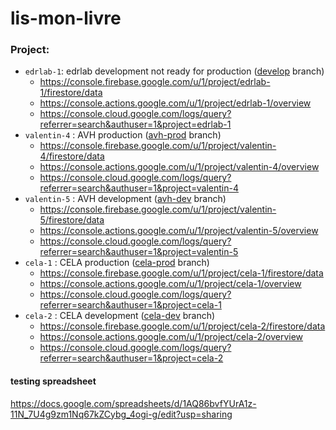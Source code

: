 # lis-mon-livre


### Project:

- `edrlab-1`: edrlab development not ready for production ([develop](https://github.com/edrlab/lis-mon-livre/tree/develop) branch)
  - https://console.firebase.google.com/u/1/project/edrlab-1/firestore/data
  - https://console.actions.google.com/u/1/project/edrlab-1/overview
  - https://console.cloud.google.com/logs/query?referrer=search&authuser=1&project=edrlab-1
- `valentin-4` : AVH production ([avh-prod](https://github.com/edrlab/lis-mon-livre/tree/avh-prod) branch)
  - https://console.firebase.google.com/u/1/project/valentin-4/firestore/data
  - https://console.actions.google.com/u/1/project/valentin-4/overview
  - https://console.cloud.google.com/logs/query?referrer=search&authuser=1&project=valentin-4
- `valentin-5` : AVH development ([avh-dev](https://github.com/edrlab/lis-mon-livre/tree/avh-dev) branch)
  - https://console.firebase.google.com/u/1/project/valentin-5/firestore/data
  - https://console.actions.google.com/u/1/project/valentin-5/overview
  - https://console.cloud.google.com/logs/query?referrer=search&authuser=1&project=valentin-5
- `cela-1` : CELA production ([cela-prod](https://github.com/edrlab/lis-mon-livre/tree/cela-prod
 ) branch)
  - https://console.firebase.google.com/u/1/project/cela-1/firestore/data
  - https://console.actions.google.com/u/1/project/cela-1/overview
  - https://console.cloud.google.com/logs/query?referrer=search&authuser=1&project=cela-1
- `cela-2` : CELA development ([cela-dev](https://github.com/edrlab/lis-mon-livre/tree/cela-dev) branch)
  - https://console.firebase.google.com/u/1/project/cela-2/firestore/data
  - https://console.actions.google.com/u/1/project/cela-2/overview
  - https://console.cloud.google.com/logs/query?referrer=search&authuser=1&project=cela-2



#### testing spreadsheet

https://docs.google.com/spreadsheets/d/1AQ86bvfYUrA1z-11N_7U4g9zm1Nq67kZCybg_4ogi-g/edit?usp=sharing
